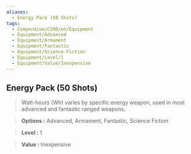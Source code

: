 ```yaml
---
aliases:
  - Energy Pack (50 Shots)
tags:
  - Compendium/CSRD/en/Equipment
  - Equipment/Advanced
  - Equipment/Armament
  - Equipment/Fantastic
  - Equipment/Science-Fiction
  - Equipment/Level/1
  - Equipment/Value/Inexpensive
---
```

  
    
## Energy Pack (50 Shots)    
    
>Watt-hours (Wh) varies by specific energy weapon, used in most advanced and fantastic ranged weapons.    
> **Options :** Advanced, Armament, Fantastic, Science Fiction    
> **Level :** 1    
> **Value :** Inexpensive